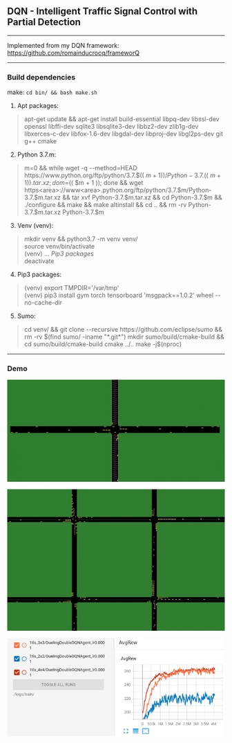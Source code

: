 ## DQN - Intelligent Traffic Signal Control with Partial Detection

****

Implemented from my DQN framework: https://github.com/romainducrocq/frameworQ

****

### Build dependencies

make: `cd bin/ && bash make.sh`

1. Apt packages:  
> apt-get update && apt-get install build-essential libpq-dev libssl-dev openssl libffi-dev sqlite3 libsqlite3-dev libbz2-dev zlib1g-dev libxerces-c-dev libfox-1.6-dev libgdal-dev libproj-dev libgl2ps-dev git g++ cmake

2. Python 3.7.m:  
> m=0 && while wget -q --method=HEAD https<area>://www<area>.python.org/ftp/python/3.7.$(( $m + 1 ))/Python-3.7.$(( $m + 1 )).tar.xz; do m=$(( $m + 1 )); done && wget https<area>://www<area>.python.org/ftp/python/3.7.$m/Python-3.7.$m.tar.xz && tar xvf Python-3.7.$m.tar.xz && cd Python-3.7.$m && ./configure && make && make altinstall && cd .. && rm -rv Python-3.7.$m.tar.xz Python-3.7.$m  

3. Venv (venv):
> mkdir venv && python3.7 -m venv venv/  
> source venv/bin/activate  
> (venv) ... *Pip3 packages*  
> deactivate  

4. Pip3 packages:  
> (venv) export TMPDIR='/var/tmp'  
> (venv) pip3 install gym torch tensorboard 'msgpack==1.0.2' wheel --no-cache-dir  

5. Sumo:  
> cd venv/ && git clone --recursive https<area>://github<area>.com/eclipse/sumo && rm -rv $(find sumo/ -iname "*.git*")  
> mkdir sumo/build/cmake-build && cd sumo/build/cmake-build  
> cmake ../..  
> make -j$(nproc)  

****

### Demo

![Demo 2 gif](demo/demo_1.gif)  

![Demo 5 gif](demo/demo_2.gif)  

![Demo tensorboard png](demo/demo_tensorboard.png)  
